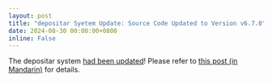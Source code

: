 ```yaml
---
layout: post
title: "depositar Syetem Update: Source Code Updated to Version v6.7.0"
date: 2024-08-30 00:00:00+0800
inline: False
---
```


The depositar system [had been updated](https://docs.depositar.io/en/stable/changelog.html#v6-7-0-2024-07-18)! Please refer to [this post (in Mandarin)](https://lab.depositar.io/zh-tw/news/240830_1/) for details.
